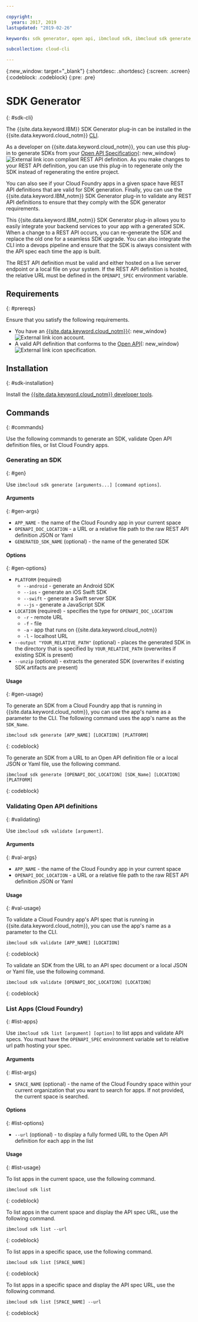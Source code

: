 ```yaml
---

copyright:
  years: 2017, 2019
lastupdated: "2019-02-26"

keywords: sdk generator, open api, ibmcloud sdk, ibmcloud sdk generate, generate, sdk validate, sdk list, cloud foundry, rest api 

subcollection: cloud-cli

---
```


{:new_window: target="_blank"}
{:shortdesc: .shortdesc}
{:screen: .screen}
{:codeblock: .codeblock}
{:pre: .pre}

# SDK Generator
{: #sdk-cli}

The {{site.data.keyword.IBM}} SDK Generator plug-in can be installed in the {{site.data.keyword.cloud_notm}} [CLI](/docs/cli?topic=cloud-cli-ibmcloud-cli#ibmcloud-cli).

As a developer on {{site.data.keyword.cloud_notm}}, you can use this plug-in to generate SDKs from your [Open API Specification](https://www.openapis.org/){: new_window} ![External link icon](../../icons/launch-glyph.svg "External link icon") compliant REST API definition. As you make changes to your REST API definition, you can use this plug-in to regenerate only the SDK instead of regenerating the entire project.

You can also see if your Cloud Foundry apps in a given space have REST API definitions that are valid for SDK generation. Finally, you can use the {{site.data.keyword.IBM_notm}} SDK Generator plug-in to validate any REST API definitions to ensure that they comply with the SDK generator requirements.

This {{site.data.keyword.IBM_notm}} SDK Generator plug-in allows you to easily integrate your backend services to your app with a generated SDK. When a change to a REST API occurs, you can re-generate the SDK and replace the old one for a seamless SDK upgrade. You can also integrate the CLI into a devops pipeline and ensure that the SDK is always consistent with the API spec each time the app is built.

The REST API definition must be valid and either hosted on a live server endpoint or a local file on your system. If the REST API definition is hosted, the relative URL must be defined in the `OPENAPI_SPEC` environment variable.

## Requirements
{: #prereqs}

Ensure that you satisfy the following requirements.

* You have an [{{site.data.keyword.cloud_notm}}](https://{DomainName}){: new_window} ![External link icon](../../icons/launch-glyph.svg "External link icon") account.
* A valid API definition that conforms to the [Open API](https://www.openapis.org/){: new_window} ![External link icon](../../icons/launch-glyph.svg "External link icon") specification.

## Installation
{: #sdk-installation}

Install the [{{site.data.keyword.cloud_notm}} developer tools](/docs/cli?topic=cloud-cli-ibmcloud-cli#ibmcloud-cli).

## Commands
{: #commands}

Use the following commands to generate an SDK, validate Open API definition files, or list Cloud Foundry apps.

### Generating an SDK
{: #gen}

Use `ibmcloud sdk generate [arguments...] [command options]`.

#### Arguments
{: #gen-args}

* `APP_NAME` - the name of the Cloud Foundry app in your current space
* `OPENAPI_DOC_LOCATION` - a URL or a relative file path to the raw REST API definition JSON or Yaml
* `GENERATED_SDK_NAME` (optional) - the name of the generated SDK


#### Options
{: #gen-options}

* `PLATFORM` (required)
   * `--android` - generate an Android SDK
   * `--ios` - generate an iOS Swift SDK
   * `--swift` - generate a Swift server SDK
   * `--js` - generate a JavaScript SDK
* `LOCATION` (required) - specifies the type for `OPENAPI_DOC_LOCATION`
   * `-r` - remote URL
   * `-f` - file
   * `-a` - app that runs on {{site.data.keyword.cloud_notm}}
   * `-l` - localhost URL
* `--output "YOUR_RELATIVE_PATH"` (optional) - places the generated SDK in the directory that is specified by `YOUR_RELATIVE_PATH` (overwrites if existing SDK is present)
* `--unzip` (optional) - extracts the generated SDK (overwrites if existing SDK artifacts are present)


#### Usage
{: #gen-usage}

To generate an SDK from a Cloud Foundry app that is running in {{site.data.keyword.cloud_notm}}, you can use the app's name as a parameter to the CLI. The following command uses the app's name as the `SDK_Name`.

```
ibmcloud sdk generate [APP_NAME] [LOCATION] [PLATFORM]
```
{: codeblock}

To generate an SDK from a URL to an Open API definition file or a local JSON or Yaml file, use the following command.

```
ibmcloud sdk generate [OPENAPI_DOC_LOCATION] [SDK_Name] [LOCATION] [PLATFORM]
```
{: codeblock}


### Validating Open API definitions
{: #validating}

Use `ibmcloud sdk validate [argument]`.


#### Arguments
{: #val-args}

* `APP_NAME` - the name of the Cloud Foundry app in your current space
* `OPENAPI_DOC_LOCATION` - a URL or a relative file path to the raw REST API definition JSON or Yaml


#### Usage
{: #val-usage}

To validate a Cloud Foundry app's API spec that is running in {{site.data.keyword.cloud_notm}}, you can use the app's name as a parameter to the CLI.

```
ibmcloud sdk validate [APP_NAME] [LOCATION]
```
{: codeblock}

To validate an SDK from the URL to an API spec document or a local JSON or Yaml file, use the following command.

```
ibmcloud sdk validate [OPENAPI_DOC_LOCATION] [LOCATION]
```
{: codeblock}



### List Apps (Cloud Foundry)
{: #list-apps}

Use `ibmcloud sdk list [argument] [option]` to list apps and validate API specs. You must have the `OPENAPI_SPEC` environment variable set to relative url path hosting your spec.


#### Arguments
{: #list-args}

* `SPACE_NAME` (optional) - the name of the Cloud Foundry space within your current organization that you want to search for apps. If not provided, the current space is searched.


#### Options
{: #list-options}

* `--url` (optional) - to display a fully formed URL to the Open API definition for each app in the list


#### Usage
{: #list-usage}

To list apps in the current space, use the following command.

```
ibmcloud sdk list
```
{: codeblock}

To list apps in the current space and display the API spec URL, use the following command.

```
ibmcloud sdk list --url
```
{: codeblock}

To list apps in a specific space, use the following command.

```
ibmcloud sdk list [SPACE_NAME]
```
{: codeblock}

To list apps in a specific space and display the API spec URL, use the following command.

```
ibmcloud sdk list [SPACE_NAME] --url
```
{: codeblock}
